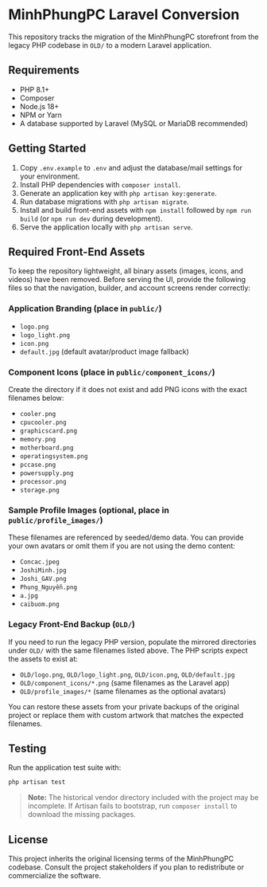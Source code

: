 # MinhPhungPC Laravel Conversion

This repository tracks the migration of the MinhPhungPC storefront from the legacy PHP codebase in `OLD/` to a modern Laravel application.

## Requirements

- PHP 8.1+
- Composer
- Node.js 18+
- NPM or Yarn
- A database supported by Laravel (MySQL or MariaDB recommended)

## Getting Started

1. Copy `.env.example` to `.env` and adjust the database/mail settings for your environment.
2. Install PHP dependencies with `composer install`.
3. Generate an application key with `php artisan key:generate`.
4. Run database migrations with `php artisan migrate`.
5. Install and build front-end assets with `npm install` followed by `npm run build` (or `npm run dev` during development).
6. Serve the application locally with `php artisan serve`.

## Required Front-End Assets

To keep the repository lightweight, all binary assets (images, icons, and videos) have been removed. Before serving the UI, provide the following files so that the navigation, builder, and account screens render correctly:

### Application Branding (place in `public/`)

- `logo.png`
- `logo_light.png`
- `icon.png`
- `default.jpg` (default avatar/product image fallback)

### Component Icons (place in `public/component_icons/`)

Create the directory if it does not exist and add PNG icons with the exact filenames below:

- `cooler.png`
- `cpucooler.png`
- `graphicscard.png`
- `memory.png`
- `motherboard.png`
- `operatingsystem.png`
- `pccase.png`
- `powersupply.png`
- `processor.png`
- `storage.png`

### Sample Profile Images (optional, place in `public/profile_images/`)

These filenames are referenced by seeded/demo data. You can provide your own avatars or omit them if you are not using the demo content:

- `Concac.jpeg`
- `JoshiMinh.jpg`
- `Joshi_GAV.png`
- `Phụng_Nguyễn.png`
- `a.jpg`
- `caibuom.png`

### Legacy Front-End Backup (`OLD/`)

If you need to run the legacy PHP version, populate the mirrored directories under `OLD/` with the same filenames listed above. The PHP scripts expect the assets to exist at:

- `OLD/logo.png`, `OLD/logo_light.png`, `OLD/icon.png`, `OLD/default.jpg`
- `OLD/component_icons/*.png` (same filenames as the Laravel app)
- `OLD/profile_images/*` (same filenames as the optional avatars)

You can restore these assets from your private backups of the original project or replace them with custom artwork that matches the expected filenames.

## Testing

Run the application test suite with:

```bash
php artisan test
```

> **Note:** The historical vendor directory included with the project may be incomplete. If Artisan fails to bootstrap, run `composer install` to download the missing packages.

## License

This project inherits the original licensing terms of the MinhPhungPC codebase. Consult the project stakeholders if you plan to redistribute or commercialize the software.
